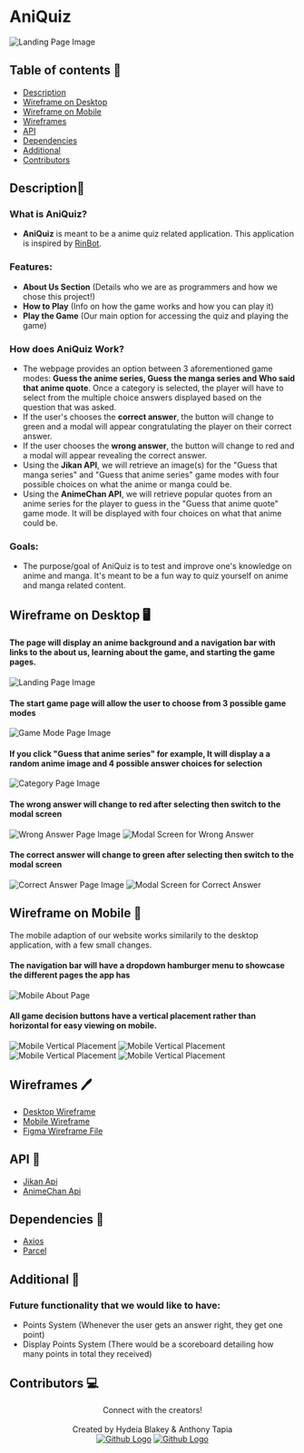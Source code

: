 # AniQuiz
![Landing Page Image](logos/AniQuiz_Short_Logo.png)

## Table of contents 📰
* [Description](#description)
* [Wireframe on Desktop](#wireframe-on-desktop-%EF%B8%8F)
* [Wireframe on Mobile](#wireframe-on-mobile-)
* [Wireframes](#wireframes-%EF%B8%8F)
* [API](#api-)
* [Dependencies](#dependencies-)
* [Additional](#additional-)
* [Contributors](#contributors-)

## Description📜

### What is AniQuiz?
* **AniQuiz** is meant to be a anime quiz related application. This application is inspired by [RinBot](https://rinbot.moe/).

### Features:
* **About Us Section** (Details who we are as programmers and how we chose this project!)
* **How to Play** (Info on how the game works and how you can play it)
* **Play the Game** (Our main option for accessing the quiz and playing the game) 

### How does AniQuiz Work? 
*  The webpage provides an option between 3 aforementioned game modes: **Guess the anime series, Guess the manga series and Who said that anime quote**.  Once a category is selected, the player will have to select from the multiple choice answers displayed based on the question that was asked. 
*  If the user's chooses the **correct answer**, the button will change to green and a modal will appear congratulating the player on their correct answer. 
*  If the user chooses the **wrong answer**, the button will change to red and a modal will appear revealing the correct answer. 
*  Using the **Jikan API**, we will retrieve an image(s) for the "Guess that manga series" and "Guess that anime series" game modes with four possible choices on what the anime or manga could be. 
*  Using the **AnimeChan API**, we will retrieve popular quotes from an anime series for the player to guess in the "Guess that anime quote" game mode. It will be displayed with four choices on what that anime could be. 


### Goals:

* The purpose/goal of AniQuiz is to test and improve one's knowledge on anime and manga. It's meant to be a fun way to quiz yourself on anime and manga related content. 

## Wireframe on Desktop 🖥️

#### The page will display an anime background and a navigation bar with links to the about us, learning about the game, and starting the game pages. 
![Landing Page Image](wireframes/desktop/Desktop-01.jpg)

#### The start game page will allow the user to choose from 3 possible game modes
![Game Mode Page Image](wireframes/desktop/Desktop-10.jpg)

#### If you click "Guess that anime series" for example, It will display a a random anime image and 4 possible answer choices for selection
![Category Page Image](wireframes/desktop/Desktop-03.png)

#### The wrong answer will change to red after selecting then switch to the modal screen
![Wrong Answer Page Image](wireframes/desktop/Desktop-04.jpg)
![Modal Screen for Wrong Answer](wireframes/desktop/Desktop-06.jpg)

#### The correct answer will change to green after selecting then switch to the modal screen
![Correct Answer Page Image](wireframes/desktop/Desktop-05.jpg)
![Modal Screen for Correct Answer](wireframes/desktop/Desktop-08.jpg)

## Wireframe on Mobile 📱

The mobile adaption of our website works similarily to the desktop application, with a few small changes. 

#### The navigation bar will have a dropdown hamburger menu to showcase the different pages the app has
![Mobile About Page](wireframes/mobile/Mobile_1.jpg)

#### All game decision buttons have a vertical placement rather than horizontal for easy viewing on mobile. 
![Mobile Vertical Placement](wireframes/mobile/Mobile_5.jpg)
![Mobile Vertical Placement](wireframes/mobile/Mobile_6.jpg)
![Mobile Vertical Placement](wireframes/mobile/Mobile_7.jpg)
![Mobile Vertical Placement](wireframes/mobile/Mobile_8.jpg)


## Wireframes 🖊️
- [Desktop Wireframe](wireframes/desktop)
- [Mobile Wireframe](wireframes/mobile)
- [Figma Wireframe File](https://www.figma.com/file/2NqUqIVdoXK33r0yTomNqV/Wireframe_Project_1?node-id=11%3A17)

## API 📝
- [Jikan Api](https://jikan.moe/)
- [AnimeChan Api](https://animechan.vercel.app/) 

## Dependencies 📇
- [Axios](https://github.com/axios/axios)
- [Parcel](https://parceljs.org/)

## Additional 💭
### Future functionality that we would like to have: 
- Points System (Whenever the user gets an answer right, they get one point) 
- Display Points System (There would be a scoreboard detailing how many points in total they received)

## Contributors 💻
<div align="center">
Connect with the creators! 
</div>
<br>
<div align="center">
  <div>Created by Hydeia Blakey & Anthony Tapia</div>
<span>
<a href="https://github.com/hydeiablakey" target="_blank">
<img alt="Github Logo" src="icons/hydeia_logo.jpg" /></a>
</span>


<span>
<a href="https://github.com/tapia81" target="_blank">
<img alt="Github Logo" src="icons/anthony_logo.jpg"  /></a>
</span>


</div>
